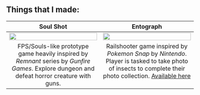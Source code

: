 ## Things that I made:

<table style="text-align: center;">
  <thead>
    <tr>
      <th width="50%"><a>Soul Shot</a></th>
      <th width="50%"><a>Entograph</a></th>
    </tr>
  </thead>
  <tbody>
    <tr>
      <td>
        <img width="100%" src="https://github.com/christophermrcl/christophermrcl/blob/main/img/soulshot.gif">
      </td>
      <td>
        <img width="100%" src="https://github.com/christophermrcl/christophermrcl/blob/main/img/soulshot.gif">
      </td>
    </tr>
    <tr>
      <td valign="text-top">FPS/Souls-like prototype game heavily inspired by <i>Remnant</i> series by <i>Gunfire Games</i>. Explore dungeon and defeat horror creature with guns.</td>
      <td valign="text-top">Railshooter game inspired by <i>Pokemon Snap</i> by <i>Nintendo</i>. Player is tasked to take photo of insects to complete their photo collection. <a href="https://github.com/christophermrcl/Entograph">Available here</a></td>
    </tr>
  </tbody>
</table>
